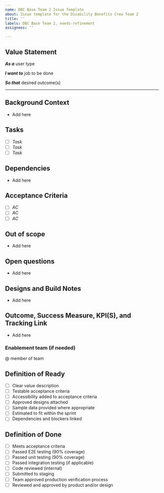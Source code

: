 ```yaml
---
name: DBC Base Team 2 Issue Template
about: Issue template for the Disability Benefits Crew Team 2
title: ''
labels: DBC Base Team 2, needs-refinement
assignees: ''

---
```


## Value Statement

**_As a_** user type

**_I want to_** job to be done

**_So that_** desired outcome(s)

---

## Background Context

- Add here

## Tasks

- [ ] _Task_
- [ ] _Task_
- [ ] _Task_

## Dependencies 

- Add here

## Acceptance Criteria

- [ ] _AC_
- [ ] _AC_
- [ ] _AC_

## Out of scope

- Add here

## Open questions

- Add here

## Designs and Build Notes

- Add here

## Outcome, Success Measure, KPI(S), and Tracking Link

- Add here

### Enablement team (if needed)
@ member of team


## Definition of Ready

- [ ] Clear value description
- [ ] Testable acceptance criteria
- [ ] Accessibility added to acceptance criteria
- [ ] Approved designs attached
- [ ] Sample data provided where appropriate
- [ ] Estimated to fit within the sprint
- [ ] Dependencies and blockers linked

## Definition of Done

- [ ] Meets acceptance criteria
- [ ] Passed E2E testing (90% coverage)
- [ ] Passed unit testing (90% coverage)
- [ ] Passed integration testing (if applicable)
- [ ] Code reviewed (internal)
- [ ] Submitted to staging
- [ ] Team approved production verification process
- [ ] Reviewed and approved by product and/or design
